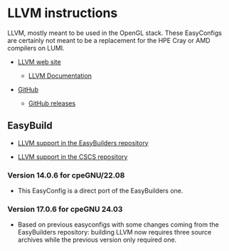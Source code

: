 # LLVM instructions

LLVM, mostly meant to be used in the OpenGL stack. These EasyConfigs are certainly 
not meant to be a replacement for the HPE Cray or AMD compilers on LUMI.

-   [LLVM web site](https://llvm.org/)

    -   [LLVM Documentation](https://llvm.org/docs/)

-   [GitHub](https://github.com/llvm/llvm-project)
    
    -   [GitHub releases](https://github.com/llvm/llvm-project/releases) 
    
    
## EasyBuild

-   [LLVM support in the EasyBuilders repository](https://github.com/easybuilders/easybuild-easyconfigs/tree/develop/easybuild/easyconfigs/l/LLVM)
    
-   [LLVM support in the CSCS repository](https://github.com/eth-cscs/production/tree/master/easybuild/easyconfigs/l/LLVM)
    

### Version 14.0.6 for cpeGNU/22.08

-   This EasyConfig is a direct port of the EasyBuilders one.

### Version 17.0.6 for cpeGNU 24.03

-   Based on previous easyconfigs with some changes coming from the EasyBuilders
    repository: building LLVM now requires three source archives while the
    previous version only required one.
